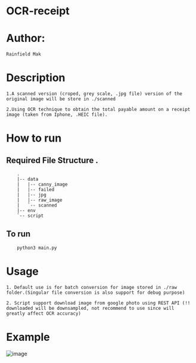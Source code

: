 # OCR-receipt

# Author: 
    Rainfield Mak 

# Description

    1.A scanned version (croped, grey scale, .jpg file) version of the original image will be store in ./scanned

    2.Using OCR technique to obtain the total payable amount on a receipt image (taken from Iphone, .HEIC file).





# How to run 


   ## Required File Structure .
        .
        |-- data
        |   |-- canny_image
        |   |-- failed
        |   |-- jpg
        |   |-- raw_image
        |   `-- scanned
        |-- env
        `-- script


   ## To run
        python3 main.py 


# Usage 
    1. Default use is for batch conversion for image stored in ./raw folder.(Singular file conversion is also support for debug purpose)

    2. Script support download image from google photo using REST API (!! downloaded will be downsampled, not recommend to use since will greatly affect OCR accuracy)


# Example 

![image](https://github.com/RainfieldMak/OCR-receipt/assets/130533588/771e7467-566c-4c79-8bbf-e2b1dc2bc64a)
